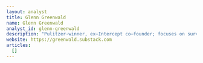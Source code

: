 ```yaml
---
layout: analyst
title: Glenn Greenwald
name: Glenn Greenwald
analyst_id: glenn-greenwald
description: "Pulitzer-winner, ex–Intercept co–founder; focuses on surveillance, civil liberties, media critique and relentless foreign–policy skepticism."
website: https://greenwald.substack.com
articles:
  []
---
```


